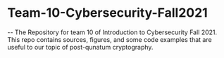 # Team-10-Cybersecurity-Fall2021
--
The Repository for team 10 of Introduction to Cybersecurity Fall 2021. This repo contains sources, figures, and some code examples that are useful to our topic of post-qunatum cryptography.

